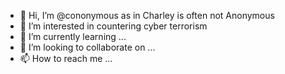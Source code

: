 - 👋 Hi, I’m @cononymous as in Charley is often not Anonymous
- 👀 I’m interested in countering cyber terrorism
- 🌱 I’m currently learning ...
- 💞️ I’m looking to collaborate on ...
- 📫 How to reach me ...

<!---
cononymous/cononymous is a ✨ special ✨ repository because its `README.md` (this file) appears on your GitHub profile.
You can click the Preview link to take a look at your changes.
--->
